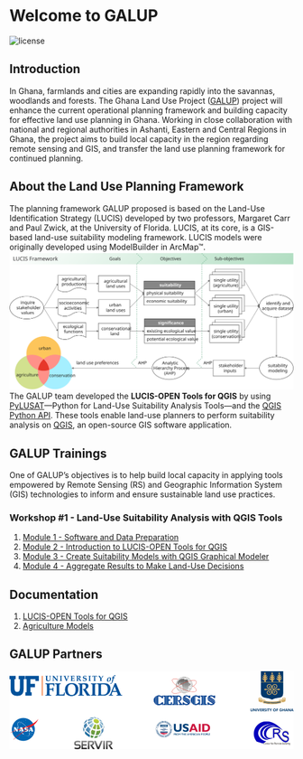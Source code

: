 # Welcome to GALUP

![license](https://img.shields.io/github/license/servir-wa/galup)

## Introduction

In Ghana, farmlands and cities are expanding rapidly into the savannas,
woodlands and forests.
The Ghana Land Use Project ([GALUP](http://galup.cersgis.org/)) project will
enhance the current operational planning framework and building capacity for
effective land use planning in Ghana.
Working in close collaboration with national and regional authorities in
Ashanti, Eastern and Central Regions in Ghana, the project aims to build local
capacity in the region regarding remote sensing and GIS, and transfer the land
use planning framework for continued planning.

## About the Land Use Planning Framework

The planning framework GALUP proposed is based on the Land-Use Identification
Strategy (LUCIS) developed by two professors, Margaret Carr and Paul Zwick, at
the University of Florida. LUCIS, at its core, is a GIS-based land-use
suitability modeling framework. LUCIS models were originally developed using
ModelBuilder in ArcMap&trade;.
![lucis_open](images/lucis_workflow.svg)
The GALUP team developed the **LUCIS-OPEN Tools for QGIS** by using
[PyLUSAT](https://github.com/chjch/pylusat)—Python for Land-Use Suitability
Analysis Tools—and the [QGIS Python API](https://qgis.org/pyqgis/3.10/).
These tools enable land-use planners to perform suitability analysis on
[QGIS](https://docs.qgis.org/3.10/en/docs/user_manual/preamble/foreword.html#foreword),
an open-source GIS software application.

## GALUP Trainings

One of GALUP’s objectives is to help build local capacity in applying tools
empowered by Remote Sensing (RS) and Geographic Information System (GIS)
technologies to inform and ensure sustainable land use practices.

### Workshop #1 - Land-Use Suitability Analysis with QGIS Tools

1. [Module 1 - Software and Data Preparation](https://github.com/SERVIR-WA/GALUP/blob/master/training/1_lu/modules/module1.md)
2. [Module 2 - Introduction to LUCIS-OPEN Tools for QGIS](https://github.com/SERVIR-WA/GALUP/blob/master/training/1_lu/modules/module2.md)
3. [Module 3 - Create Suitability Models with QGIS Graphical Modeler](https://github.com/SERVIR-WA/GALUP/blob/master/training/1_lu/modules/module3.md)
4. [Module 4 - Aggregate Results to Make Land-Use Decisions](https://github.com/SERVIR-WA/GALUP/blob/master/training/1_lu/modules/module4.md)

## Documentation

1. [LUCIS-OPEN Tools for QGIS](https://github.com/SERVIR-WA/GALUP/wiki/Tools)
2. [Agriculture Models](https://github.com/SERVIR-WA/GALUP/wiki/models_ag)

## GALUP Partners

<p float="left">
  <img src="images/galup_partners.png">
</p>
